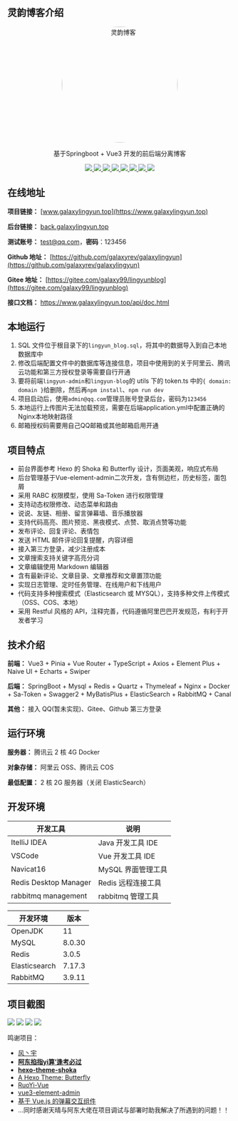 ## 灵韵博客介绍

<p align="center">
  <a href="https://www.galaxylingyun.top">
    <img src="https://static.galaxylingyun.top/config/2c62bd7c76d8c64e1c47d31419abf32e.jpg" alt="灵韵博客" style="border-radius: 50%; height: 260px">
  </a>
</p>

<p align="center">
   基于Springboot + Vue3 开发的前后端分离博客
</p>

<p align="center">
   <a target="_blank" href="https://github.com/galaxyrev/galaxylingyun">
      <img src="https://img.shields.io/badge/JDK-11-blue"/>
      <img src="https://img.shields.io/badge/springboot-2.6.14-blue"/>
      <img src="https://img.shields.io/badge/saToken-1.34.0-blue"/>
      <img src="https://img.shields.io/badge/vue-3.x-blue"/>
      <img src="https://img.shields.io/badge/mysql-8.0.30-blue"/>
      <img src="https://img.shields.io/badge/mybatis--plus-3.5.2-blue"/>
      <img src="https://img.shields.io/badge/redis-3.0.5-blue"/>
      <img src="https://img.shields.io/badge/rabbitmq-3.9.11-blue"/>
   </a>
</p>

## 在线地址

**项目链接：** [www.galaxylingyun.top](https://www.galaxylingyun.top)

**后台链接：** [back.galaxylingyun.top](https://back.galaxylingyun.top)

**测试账号：** test@qq.com，**密码**：123456

**Github 地址：** [https://github.com/galaxyrev/galaxylingyun](https://github.com/galaxyrev/galaxylingyun)

**Gitee 地址：** [https://gitee.com/galaxy99/lingyunblog](https://gitee.com/galaxy99/lingyunblog)

**接口文档：** https://www.galaxylingyun.top/api/doc.html

## 本地运行

1. SQL 文件位于根目录下的`lingyun_blog.sql`，将其中的数据导入到自己本地数据库中
2. 修改后端配置文件中的数据库等连接信息，项目中使用到的关于阿里云、腾讯云功能和第三方授权登录等需要自行开通
3. 要将前端`lingyun-admin`和`lingyun-blog`的 utils 下的 token.ts 中的`{ domain: domain }`给删除，然后再`npm install`、`npm run dev`
4. 项目启动后，使用`admin@qq.com`管理员账号登录后台，密码为`123456`
5. 本地运行上传图片无法加载预览，需要在后端application.yml中配置正确的Nginx本地映射路径
6. 邮箱授权码需要用自己QQ邮箱或其他邮箱启用开通

## 项目特点

- 前台界面参考 Hexo 的 Shoka 和 Butterfly 设计，页面美观，响应式布局
- 后台管理基于Vue-element-admin二次开发，含有侧边栏，历史标签，面包屑
- 采用 RABC 权限模型，使用 Sa-Token 进行权限管理
- 支持动态权限修改、动态菜单和路由
- 说说、友链、相册、留言弹幕墙、音乐播放器
- 支持代码高亮、图片预览、黑夜模式、点赞、取消点赞等功能
- 发布评论、回复评论、表情包
- 发送 HTML 邮件评论回复提醒，内容详细
- 接入第三方登录，减少注册成本
- 文章搜索支持关键字高亮分词
- 文章编辑使用 Markdown 编辑器
- 含有最新评论、文章目录、文章推荐和文章置顶功能
- 实现日志管理、定时任务管理、在线用户和下线用户
- 代码支持多种搜索模式（Elasticsearch 或 MYSQL），支持多种文件上传模式（OSS、COS、本地）
- 采用 Restful 风格的 API，注释完善，代码遵循阿里巴巴开发规范，有利于开发者学习

## 技术介绍

**前端：** Vue3 + Pinia + Vue Router + TypeScript + Axios + Element Plus + Naive UI + Echarts + Swiper

**后端：** SpringBoot + Mysql + Redis + Quartz + Thymeleaf + Nginx + Docker + Sa-Token + Swagger2 + MyBatisPlus + ElasticSearch + RabbitMQ + Canal

**其他：** 接入 QQ(暂未实现)、Gitee、Github 第三方登录

## 运行环境

**服务器：** 腾讯云 2 核 4G Docker

**对象存储：** 阿里云 OSS、腾讯云 COS

**最低配置：** 2 核 2G 服务器（关闭 ElasticSearch）

## 开发环境

| 开发工具              | 说明               |
| --------------------- | ------------------ |
| ItelliJ IDEA          | Java 开发工具 IDE  |
| VSCode                |  Vue  开发工具 IDE |
| Navicat16             | MySQL 界面管理工具 |
| Redis Desktop Manager | Redis 远程连接工具 |
| rabbitmq management   | rabbitmq  管理工具 |


| 开发环境      | 版本   |
| ------------- | ------ |
| OpenJDK       | 11     |
| MySQL         | 8.0.30 |
| Redis         | 3.0.5  |
| Elasticsearch | 7.17.3 |
| RabbitMQ      | 3.9.11 |

## 项目截图

![](https://static.galaxylingyun.top/resource/jieping1.jpg)
![](https://static.galaxylingyun.top/resource/jieping2.jpg)
![](https://static.galaxylingyun.top/resource/jieping3.jpg)
![](https://static.galaxylingyun.top/resource/jieping4.jpg)


鸣谢项目：

- [ 风丶宇 ](https://github.com/X1192176811/blog)
- **[ 阿东掐指yi算’逢考必过](https://gitee.com/wu_shengdong/blog)**
- **[hexo-theme-shoka](https://github.com/amehime/hexo-theme-shoka)**
- [A Hexo Theme: Butterfly](https://github.com/jerryc127/hexo-theme-butterfly)
- [RuoYi-Vue](https://gitee.com/y_project/RuoYi-Vue)
- [vue3-element-admin](https://github.com/youlaitech/vue3-element-admin)
- [基于 Vue.js 的弹幕交互组件](https://github.com/hellodigua/vue-danmaku)
- ...同时感谢天晴与阿东大佬在项目调试与部署时助我解决了所遇到的问题！！